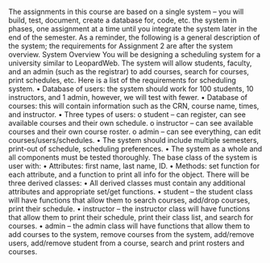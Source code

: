 The assignments in this course are based on a single system – you will build, test, document, create a database for,
code, etc. the system in phases, one assignment at a time until you integrate the system later in the end of the semester. 
As a reminder, the following is a general description of the system; the requirements for Assignment 2 are after the 
system overview.
System Overview You will be designing a scheduling system for a university similar to LeopardWeb. The system will 
allow students, faculty, and an admin (such as the registrar) to add courses, search for courses, print schedules, etc. 
Here is a list of the requirements for scheduling system.
• Database of users: the system should work for 100 students, 10 instructors, and 1 admin, however, we will 
test with fewer.
• Database of courses: this will contain information such as the CRN, course name, times, and instructor.
• Three types of users:
o student – can register, can see available courses and their own schedule. 
o instructor – can see available courses and their own course roster.
o admin – can see everything, can edit courses/users/schedules.
• The system should include multiple semesters, print-out of schedule, scheduling preferences.
• The system as a whole and all components must be tested thoroughly.
The base class of the system is user with:
• Attributes: first name, last name, ID.
• Methods: set function for each attribute, and a function to print all info for the object.
There will be three derived classes:
• All derived classes must contain any additional attributes and appropriate set/get functions.
• student – the student class will have functions that allow them to search courses, add/drop courses, print 
their schedule.
• instructor – the instructor class will have functions that allow them to print their schedule, print their class 
list, and search for courses.
• admin – the admin class will have functions that allow them to add courses to the system, remove courses 
from the system, add/remove users, add/remove student from a course, search and print rosters and courses.
